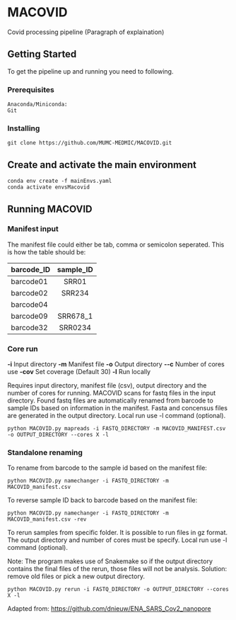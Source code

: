 # MACOVID
Covid processing pipeline (Paragraph of explaination)


## Getting Started

To get the pipeline up and running you need to following.


### Prerequisites

```
Anaconda/Miniconda:
Git
```

### Installing

```
git clone https://github.com/MUMC-MEDMIC/MACOVID.git
```

## Create and activate the main environment

```
conda env create -f mainEnvs.yaml
conda activate envsMacovid
```

## Running MACOVID

### Manifest input

The manifest file could either be tab, comma or semicolon seperated. This is how the table should be:

| barcode_ID | sample_ID |
| ---------- |:---------:|
| barcode01  | SRR01     |
| barcode02  | SRR234    |
| barcode04  |           |
| barcode09  | SRR678_1  |
| barcode32  | SRR0234   |


### Core run


**-i** Input directory
**-m** Manifest file
**-o** Output directory
**--c** Number of cores use
**-cov** Set coverage (Default 30)
**-l** Run locally


Requires input directory, manifest file (csv), output directory and the number of cores for running.
MACOVID scans for fastq files in the input directory. Found fastq files are automatically renamed from barcode to sample IDs based on information in the manifest. Fasta and concensus files are generated in the output directory. Local run use -l command (optional).

```
python MACOVID.py mapreads -i FASTQ_DIRECTORY -m MACOVID_MANIFEST.csv -o OUTPUT_DIRECTORY --cores X -l
```

### Standalone renaming

To rename from barcode to the sample id based on the manifest file:

```
python MACOVID.py namechanger -i FASTQ_DIRECTORY -m MACOVID_manifest.csv 
```

To reverse sample ID back to barcode based on the manifest file:

```
python MACOVID.py namechanger -i FASTQ_DIRECTORY -m MACOVID_manifest.csv -rev
```

To rerun samples from specific folder. It is possible to run files in gz format. The output directory and number of cores must be specify. Local run use -l command (optional).

Note: The program makes use of Snakemake so if the output directory contains the final files of the rerun, those files will not be analysis. Solution: remove old files or pick a new output directory. 

```
python MACOVID.py rerun -i FASTQ_DIRECTORY -o OUTPUT_DIRECTORY --cores X -l
```

Adapted from: https://github.com/dnieuw/ENA_SARS_Cov2_nanopore
